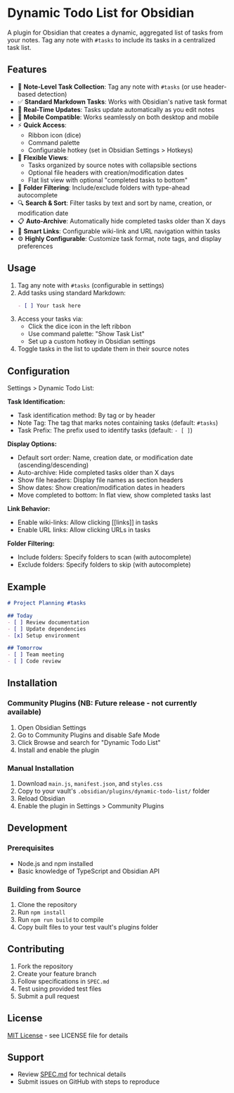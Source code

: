# Dynamic Todo List for Obsidian

A plugin for Obsidian that creates a dynamic, aggregated list of tasks from your notes. Tag any note with `#tasks` to include its tasks in a centralized task list.

## Features

- 📑 **Note-Level Task Collection**: Tag any note with `#tasks` (or use header-based detection)
- ✅ **Standard Markdown Tasks**: Works with Obsidian's native task format
- 🔄 **Real-Time Updates**: Tasks update automatically as you edit notes
- 📱 **Mobile Compatible**: Works seamlessly on both desktop and mobile
- ⚡ **Quick Access**: 
  - Ribbon icon (dice)
  - Command palette
  - Configurable hotkey (set in Obsidian Settings > Hotkeys)
- 🎨 **Flexible Views**: 
  - Tasks organized by source notes with collapsible sections
  - Optional file headers with creation/modification dates
  - Flat list view with optional "completed tasks to bottom"
- 📎 **Folder Filtering**: Include/exclude folders with type-ahead autocomplete
- 🔍 **Search & Sort**: Filter tasks by text and sort by name, creation, or modification date
- 📋 **Auto-Archive**: Automatically hide completed tasks older than X days
- 🔗 **Smart Links**: Configurable wiki-link and URL navigation within tasks
- ⚙️ **Highly Configurable**: Customize task format, note tags, and display preferences

## Usage

1. Tag any note with `#tasks` (configurable in settings)
2. Add tasks using standard Markdown:
   ```markdown
   - [ ] Your task here
   ```
3. Access your tasks via:
   - Click the dice icon in the left ribbon
   - Use command palette: "Show Task List"
   - Set up a custom hotkey in Obsidian settings
4. Toggle tasks in the list to update them in their source notes

## Configuration

Settings > Dynamic Todo List:

**Task Identification:**
- Task identification method: By tag or by header
- Note Tag: The tag that marks notes containing tasks (default: `#tasks`)
- Task Prefix: The prefix used to identify tasks (default: `- [ ]`)

**Display Options:**
- Default sort order: Name, creation date, or modification date (ascending/descending)
- Auto-archive: Hide completed tasks older than X days
- Show file headers: Display file names as section headers
- Show dates: Show creation/modification dates in headers
- Move completed to bottom: In flat view, show completed tasks last

**Link Behavior:**
- Enable wiki-links: Allow clicking [[links]] in tasks
- Enable URL links: Allow clicking URLs in tasks

**Folder Filtering:**
- Include folders: Specify folders to scan (with autocomplete)
- Exclude folders: Specify folders to skip (with autocomplete)

## Example

```markdown
# Project Planning #tasks

## Today
- [ ] Review documentation
- [ ] Update dependencies
- [x] Setup environment

## Tomorrow
- [ ] Team meeting
- [ ] Code review
```

## Installation

### Community Plugins (NB: Future release - not currently available)
1. Open Obsidian Settings
2. Go to Community Plugins and disable Safe Mode
3. Click Browse and search for "Dynamic Todo List"
4. Install and enable the plugin

### Manual Installation
1. Download `main.js`, `manifest.json`, and `styles.css`
2. Copy to your vault's `.obsidian/plugins/dynamic-todo-list/` folder
3. Reload Obsidian
4. Enable the plugin in Settings > Community Plugins

## Development

### Prerequisites
- Node.js and npm installed
- Basic knowledge of TypeScript and Obsidian API

### Building from Source
1. Clone the repository
2. Run `npm install`
3. Run `npm run build` to compile
4. Copy built files to your test vault's plugins folder

## Contributing

1. Fork the repository
2. Create your feature branch
3. Follow specifications in `SPEC.md`
4. Test using provided test files
5. Submit a pull request

## License

[MIT License](LICENSE) - see LICENSE file for details

## Support

- Review [SPEC.md](SPEC.md) for technical details
- Submit issues on GitHub with steps to reproduce
